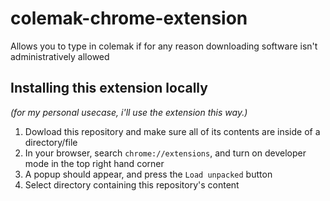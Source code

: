 # colemak-chrome-extension
Allows you to type in colemak if for any reason downloading software isn't administratively allowed

## Installing this extension locally
*(for my personal usecase, i'll use the extension this way.)*

1. Dowload this repository and make sure all of its contents are inside of a directory/file
2. In your browser, search `chrome://extensions`, and turn on developer mode in the top right hand corner
3. A popup should appear, and press the `Load unpacked` button
4. Select directory containing this repository's content
